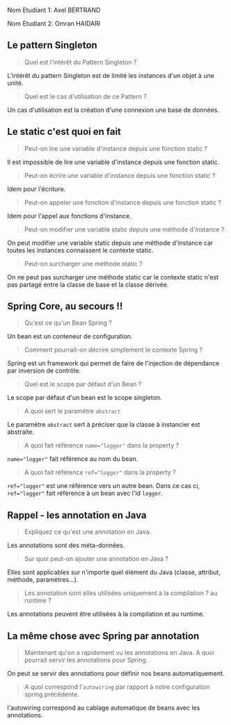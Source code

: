 Nom Etudiant 1: Axel BERTRAND

Nom Etudiant 2: Omran HAIDARI

## Le pattern Singleton

> Quel est l'intérêt du Pattern Singleton ?

L'intérêt du pattern Singleton est de limité les instances d'un objet à une unité.

> Quel est le cas d'utilisation de ce Pattern ?

Un cas d'utilisation est la création d'une connexion  une base de données.

## Le static c'est quoi en fait

> Peut-on lire une variable d'instance depuis une fonction static ?

Il est impossible de lire une variable d'instance depuis une fonction static.

> Peut-on écrire une variable d'instance depuis une fonction static ?

Idem pour l'écriture.

> Peut-on appeler une fonction d'instance depuis une fonction static ?

Idem pour l'appel aux fonctions d'instance.

> Peut-on modifier une variable static depuis une méthode d'instance ?

On peut modifier une variable static depuis une méthode d'instance car toutes les instances connaissent le contexte static.

> Peut-on surcharger une méthode static ?

On ne peut pas surcharger une méthode static car le contexte static n'est pas partagé entre la classe de base et la classe dérivée.


## Spring Core, au secours !!

> Qu'est ce qu'un Bean Spring ?

Un bean est un conteneur de configuration.

> Comment pourrait-on décrire simplement le contexte Spring ?

Spring est un framework qui permet de faire de l'injection de dépendance par inversion de contrôle.

> Quel est le scope par défaut d'un Bean ?

Le scope par défaut d'un bean est le scope singleton.

> A quoi sert le paramètre `abstract`

Le paramètre `abstract` sert à préciser que la classe à instancier est abstraite.

> A quoi fait référence `name="logger"` dans la property ?

`name="logger"` fait référence au nom du bean.

> A quoi fait référence `ref="logger"` dans la property ?

`ref="logger"` est une référence vers un autre bean. Dans ce cas ci, `ref="logger"` fait référence à un bean avec l'id `logger`.

## Rappel - les annotation en Java

> Expliquez ce qu'est une annotation en Java.

Les annotations sont des méta-données.

> Sur quoi peut-on ajouter une annotation en Java ?

Elles sont applicables sur n'importe quel élément du Java (classe, attribut, méthode, paramètres...).

> Les annotation sont elles utilisées uniquement à la compilation ? au runtime ?

Les annotations peuvent être utilisées à la compilation et au runtime.

## La même chose avec Spring par annotation

> Maintenant qu'on a rapidement vu les annotations en Java. A quoi pourrait servir les annotations pour Spring.

On peut se servir des annotations pour définir nos beans automatiquement.

> A quoi correspond l'`autowiring` par rapport à notre configuration spring précédente.

l'autowiring correspond au cablage automatique de beans avec les annotations.